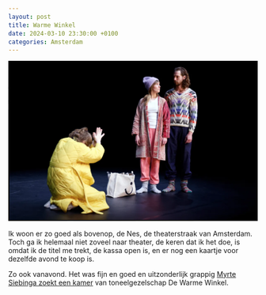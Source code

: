 ```yaml
---
layout: post
title: Warme Winkel
date: 2024-03-10 23:30:00 +0100
categories: Amsterdam
---
```


![warmewinkel](../assets/warmewinkel.png)

Ik woon er zo goed als bovenop, de Nes, de theaterstraak van Amsterdam. Toch ga ik helemaal niet zoveel naar theater, de keren dat ik het doe, is omdat ik de titel me trekt, de kassa open is, en er nog een kaartje voor dezelfde avond te koop is.

Zo ook vanavond. Het was fijn en goed en uitzonderlijk grappig
[Myrte Siebinga zoekt een kamer](https://dewarmewinkel.nl/voorstellingen/myrte-siebinga-zoekt-een-kamer/) van toneelgezelschap De Warme Winkel.